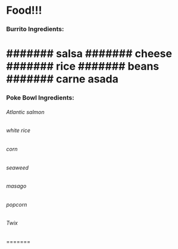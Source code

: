 # Food!!!

### Burrito Ingredients:

####### salsa
####### cheese
####### rice
####### beans
####### carne asada
=======

### Poke Bowl Ingredients:

###### Atlantic salmon
###### white rice
###### corn
###### seaweed
###### masago
###### popcorn
###### Twix
=======

